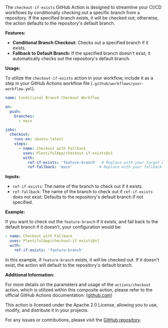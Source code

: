 The `checkout-if-exists` GitHub Action is designed to streamline your CI/CD workflows by conditionally checking out a specific branch from a repository. If the specified branch exists, it will be checked out; otherwise, the action defaults to the repository's default branch.

**Features:**

- **Conditional Branch Checkout:** Checks out a specified branch if it exists.
- **Fallback to Default Branch:** If the specified branch doesn't exist, it automatically checks out the repository's default branch.

**Usage:**

To utilize the `checkout-if-exists` action in your workflow, include it as a step in your GitHub Actions workflow file (`.github/workflows/your-workflow.yml`).

```yaml
name: Conditional Branch Checkout Workflow

on:
  push:
    branches:
      - main

jobs:
  checkout:
    runs-on: ubuntu-latest
    steps:
      - name: Checkout with Fallback
        uses: PlentifulApp/checkout-if-exists@v1
        with:
          ref-if-exists: 'feature-branch'  # Replace with your target branch name
          ref-fallback: 'main'            # Replace with your fallback branch name (optional)
```

**Inputs:**

- `ref-if-exists`: The name of the branch to check out if it exists.
- `ref-fallback`: The name of the branch to check out if `ref-if-exists` does not exist. Defaults to the repository's default branch if not specified.

**Example:**

If you want to check out the `feature-branch` if it exists, and fall back to the default branch if it doesn't, your configuration would be:

```yaml
- name: Checkout with Fallback
  uses: PlentifulApp/checkout-if-exists@v1
  with:
    ref-if-exists: 'feature-branch'
```

In this example, if `feature-branch` exists, it will be checked out. If it doesn't exist, the action will default to the repository's default branch.

**Additional Information:**

For more details on the parameters and usage of the `actions/checkout` action, which is utilized within this composite action, please refer to the official GitHub Actions documentation: ([github.com](https://github.com/actions/checkout?utm_source=chatgpt.com))

This action is licensed under the Apache 2.0 License, allowing you to use, modify, and distribute it in your projects.

For any issues or contributions, please visit the [GitHub repository](https://github.com/PlentifulApp/checkout-if-exists). 
